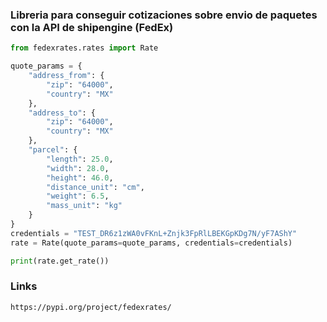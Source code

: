 ### Libreria para conseguir cotizaciones sobre envio de paquetes con la API de shipengine (FedEx)

```python
from fedexrates.rates import Rate

quote_params = {
    "address_from": {
        "zip": "64000",
        "country": "MX"
    },
    "address_to": {
        "zip": "64000",
        "country": "MX"
    },
    "parcel": {
        "length": 25.0,
        "width": 28.0,
        "height": 46.0,
        "distance_unit": "cm",
        "weight": 6.5,
        "mass_unit": "kg"
    }
}
credentials = "TEST_DR6z1zWA0vFKnL+Znjk3FpRlLBEKGpKDg7N/yF7AShY"
rate = Rate(quote_params=quote_params, credentials=credentials)

print(rate.get_rate())
```

### Links
    https://pypi.org/project/fedexrates/